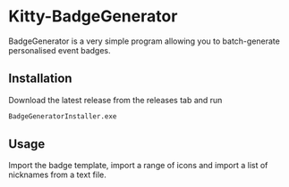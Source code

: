 # Kitty-BadgeGenerator

BadgeGenerator is a very simple program allowing you to batch-generate personalised event badges.

## Installation

Download the latest release from the releases tab and run

```bash
BadgeGeneratorInstaller.exe
```

## Usage

Import the badge template, import a range of icons and import a list of nicknames from a text file.